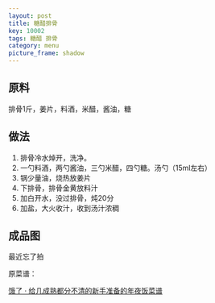 ```yaml
---
layout: post
title: 糖醋排骨
key: 10002
tags: 糖醋 排骨
category: menu
picture_frame: shadow
---
```


## 原料

排骨1斤，姜片，料酒，米醋，酱油，糖<!--more-->

## 做法

1. 排骨冷水焯开，洗净。
2. 一勺料酒，两勺酱油，三勺米醋，四勺糖。汤勺（15ml左右）
3. 锅少量油，烧热放姜片
4. 下排骨，排骨金黄放料汁
5. 加白开水，没过排骨，炖20分
6. 加盐，大火收汁，收到汤汁浓稠

## 成品图

最近忘了拍

原菜谱：

[饿了 · 给几成熟都分不清的新手准备的年夜饭菜谱](https://daily.zhihu.com/story/4476419)

